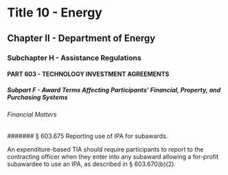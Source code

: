 
# Title 10 - Energy
## Chapter II - Department of Energy
### Subchapter H - Assistance Regulations
#### PART 603 - TECHNOLOGY INVESTMENT AGREEMENTS
##### Subpart F - Award Terms Affecting Participants' Financial, Property, and Purchasing Systems
###### Financial Matters
####### § 603.675 Reporting use of IPA for subawards.

An expenditure-based TIA should require participants to report to the contracting officer when they enter into any subaward allowing a for-profit subawardee to use an IPA, as described in § 603.670(b)(2).
